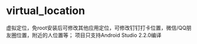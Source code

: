 # virtual_location
虚拟定位，免root安装后可修改其他应用定位，可修改钉钉打卡位置，微信/QQ朋友圈位置，附近的人位置等；
项目只支持Android Studio 2.2.0编译
